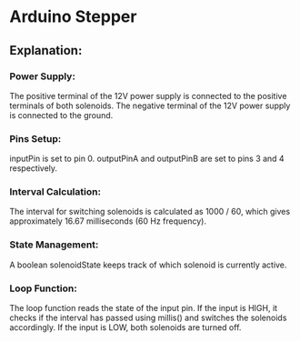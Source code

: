 # Arduino Stepper

## Explanation:

### Power Supply:

The positive terminal of the 12V power supply is connected to the positive terminals of both solenoids.
The negative terminal of the 12V power supply is connected to the ground.

### Pins Setup:
inputPin is set to pin 0.
outputPinA and outputPinB are set to pins 3 and 4 respectively.

### Interval Calculation:
The interval for switching solenoids is calculated as 1000 / 60, which gives approximately 16.67 milliseconds (60 Hz frequency).

### State Management:
A boolean solenoidState keeps track of which solenoid is currently active.

### Loop Function:
The loop function reads the state of the input pin.
If the input is HIGH, it checks if the interval has passed using millis() and switches the solenoids accordingly.
If the input is LOW, both solenoids are turned off.
